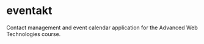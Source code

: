 # eventakt
Contact management and event calendar application for the Advanced Web Technologies course.

